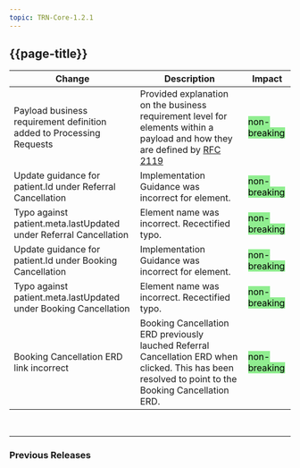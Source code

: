 ```yaml
---
topic: TRN-Core-1.2.1
---
```


## {{page-title}}

| Change                                   | Description                            | Impact                          | 
|------------------------------------------|----------------------------------------|---------------------------------|
| Payload business requirement definition added to Processing Requests         | Provided explanation on the business requirement level for elements within a payload and how they are defined by [RFC 2119](https://datatracker.ietf.org/doc/html/rfc2119) | <mark style="background-color: LightGreen">non-breaking</mark>  |
| Update guidance for patient.Id under Referral Cancellation         | Implementation Guidance was incorrect for element.| <mark style="background-color: LightGreen">non-breaking</mark>  |
| Typo against patient.meta.lastUpdated under Referral Cancellation         | Element name was incorrect. Recectified typo.| <mark style="background-color: LightGreen">non-breaking</mark>  |
| Update guidance for patient.Id under Booking Cancellation         | Implementation Guidance was incorrect for element.| <mark style="background-color: LightGreen">non-breaking</mark>  |
| Typo against patient.meta.lastUpdated under Booking Cancellation         | Element name was incorrect. Recectified typo.| <mark style="background-color: LightGreen">non-breaking</mark>  |
| Booking Cancellation ERD link incorrect        | Booking Cancellation ERD previously lauched Referral Cancellation ERD when clicked. This has been resolved to point to the Booking Cancellation ERD. | <mark style="background-color: LightGreen">non-breaking</mark>  |


<br>
<hr>

### Previous Releases
